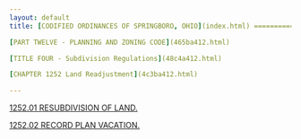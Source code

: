 ```yaml
---
layout: default 
title: [CODIFIED ORDINANCES OF SPRINGBORO, OHIO](index.html) =====================================================

[PART TWELVE - PLANNING AND ZONING CODE](465ba412.html)

[TITLE FOUR - Subdivision Regulations](48c4a412.html)

[CHAPTER 1252 Land Readjustment](4c3ba412.html)

---
```


[1252.01 RESUBDIVISION OF LAND.](4c43a412.html)

[1252.02 RECORD PLAN VACATION.](4c4ea412.html)
